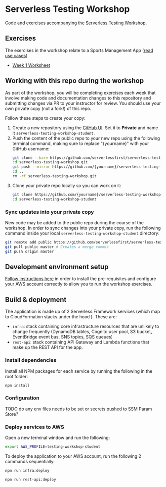 # Serverless Testing Workshop
Code and exercises accompanying the [Serverless Testing Workshop](https://serverlessfirst.com/workshops/testing/).

## Exercises
The exercises in the workshop relate to a Sports Management App ([read use cases](./docs/app-use-cases.md)).
- [Week 1 Worksheet](./exercises/week1-worksheet.md)


## Working with this repo during the workshop
As part of the workshop, you will be completing exercises each week that involve making code and documentation changes to this repository and submitting changes via PR to your instructor for review. You should use your own private copy (not a fork!) of this repo.

Follow these steps to create your copy:
1. Create a new repository using the [GitHub UI](https://github.com/new). Set it to **Private** and name it `serverless-testing-workshop-student`.
2. Push the content of the public repo to your new repo using the following terminal command, making sure to replace "{yourname}" with your GitHub username:
    ```sh
    git clone --bare https://github.com/serverlessfirst/serverless-testing-workshop.git
    cd serverless-testing-workshop.git
    git push --mirror https://github.com/{yourname}/serverless-testing-workshop-student.git
    cd ..
    rm -rf serverless-testing-workshop.git
    ```
3. Clone your private repo locally so you can work on it:
    ```sh
    git clone https://github.com/{yourname}/serverless-testing-workshop-student.git
    cd serverless-testing-workshop-student
    ```

### Sync updates into your private copy
New code may be added to the public repo during the course of the workshop. In order to sync changes into your private copy, run the following command inside your local `serverless-testing-workshop-student` directory:
```sh
git remote add public https://github.com/serverlessfirst/serverless-testing-workshop.git
git pull public master # Creates a merge commit
git push origin master
```

## Development environment setup
[Follow instructions here](./docs/dev-env-setup.md) in order to install the pre-requisites and configure your AWS account correctly to allow you to run the workshop exercises.

## Build & deployment
The application is made up of 2 Serverless Framework services (which map to CloudFormation stacks under the hood ). These are:
- `infra`: stack containing core infrastructure resources that are unlikely to change frequently (DynamoDB tables, Cognito user pool, S3 bucket, EventBridge event bus, SNS topics, SQS queues)
- `rest-api`: stack containing API Gateway and Lambda functions that make up the REST API for the app.

### Install dependencies
Install all NPM packages for each service by running the following in the root folder:
```sh
npm install
```

### Configuration
TODO do any env files needs to be set or secrets pushed to SSM Param Store?

### Deploy services to AWS
Open a new terminal window and run the following:
```sh
export AWS_PROFILE=testing-workshop-student
```
To deploy the application to your AWS account, run the following 2 commands sequentially:

```sh
npm run infra:deploy
```

```sh
npm run rest-api:deploy
```
